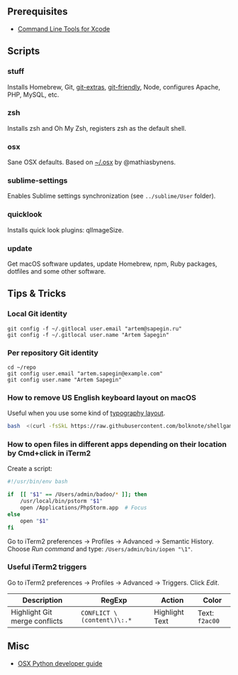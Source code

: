 ## Prerequisites

* [Command Line Tools for Xcode](https://developer.apple.com/downloads)

## Scripts

### stuff

Installs Homebrew, Git, [git-extras](https://github.com/tj/git-extras), [git-friendly](https://github.com/jamiew/git-friendly), Node, configures Apache, PHP, MySQL, etc.

### zsh

Installs zsh and Oh My Zsh, registers zsh as the default shell.

### osx

Sane OSX defaults. Based on [~/.osx](https://github.com/mathiasbynens/dotfiles/blob/master/.macos) by @mathiasbynens.

### sublime-settings

Enables Sublime settings synchronization (see `../sublime/User` folder).

### quicklook

Installs quick look plugins: qlImageSize.

### update

Get macOS software updates, update Homebrew, npm, Ruby packages, dotfiles and some other software.


## Tips & Tricks

### Local Git identity

```
git config -f ~/.gitlocal user.email "artem@sapegin.ru"
git config -f ~/.gitlocal user.name "Artem Sapegin"
```

### Per repository Git identity

```
cd ~/repo
git config user.email "artem.sapegin@example.com"
git config user.name "Artem Sapegin"
```

### How to remove US English keyboard layout on macOS

Useful when you use some kind of [typography layout](http://ilyabirman.ru/projects/typography-layout/).

```bash
bash  <(curl -fsSkL https://raw.githubusercontent.com/bolknote/shellgames/master/us_layout_remover.sh)
```

### How to open files in different apps depending on their location by Cmd+click in iTerm2

Create a script:

```bash
#!/usr/bin/env bash

if  [[ "$1" == /Users/admin/badoo/* ]]; then
	/usr/local/bin/pstorm "$1"
	open /Applications/PhpStorm.app  # Focus
else
	open "$1"
fi
```

Go to iTerm2 preferences → Profiles → Advanced → Semantic History. Choose *Run command* and type: `/Users/admin/bin/iopen "\1"`.

### Useful iTerm2 triggers

Go to iTerm2 preferences → Profiles → Advanced → Triggers. Click *Edit*.

Description | RegExp | Action | Color
----------- | ------ | ------ | ----- 
Highlight Git merge conflicts | `CONFLICT \(content\)\:.*` | Highlight Text | Text: `f2ac00`

## Misc

* [OSX Python developer guide](https://gist.github.com/stefanfoulis/902296)
